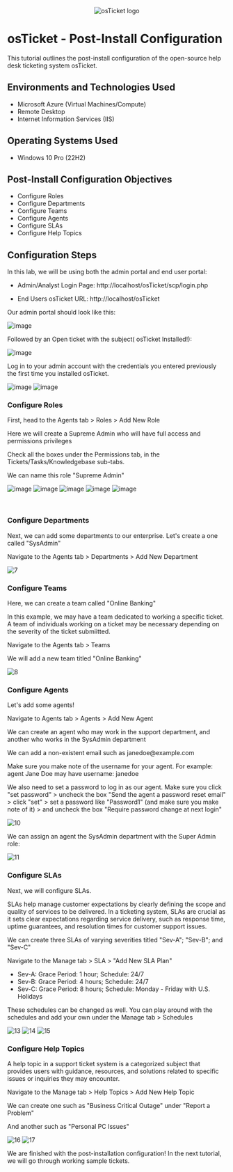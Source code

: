 <p align="center">
<img src="https://i.imgur.com/Clzj7Xs.png" alt="osTicket logo"/>
</p>

<h1>osTicket - Post-Install Configuration</h1>
This tutorial outlines the post-install configuration of the open-source help desk ticketing system osTicket.<br />

<h2>Environments and Technologies Used</h2>

- Microsoft Azure (Virtual Machines/Compute)
- Remote Desktop
- Internet Information Services (IIS)

<h2>Operating Systems Used </h2>

- Windows 10 Pro (22H2)

<h2>Post-Install Configuration Objectives</h2>

- Configure Roles
- Configure Departments
- Configure Teams
- Configure Agents
- Configure SLAs
- Configure Help Topics

<h2>Configuration Steps</h2>
<p>
In this lab, we will be using both the admin portal and end user portal:</p>

- Admin/Analyst Login Page:
http://localhost/osTicket/scp/login.php 

- End Users osTicket URL:
http://localhost/osTicket 

Our admin portal should look like this:

![image](https://github.com/user-attachments/assets/4a56dd1f-ae93-4a81-a368-cdabf979e338)

Followed by an Open ticket with the subject( osTicket Installed!):

![image](https://github.com/user-attachments/assets/a906de3a-fc7c-4ea3-be62-f76a1df7eb20)

<p>Log in to your admin account with the credentials you entered previously the first time you installed osTicket.</p>

![image](https://github.com/user-attachments/assets/d92102cc-6eb1-4748-9647-52b3039df655)
![image](https://github.com/user-attachments/assets/0e762d13-48a4-46be-95ba-47e8d12b0d27)







<h3>Configure Roles</h3>
<p>First, head to the Agents tab > Roles > Add New Role</p>
<p>Here we will create a Supreme Admin who will have full access and permissions privileges</p>
<p>Check all the boxes under the Permissions tab, in the Tickets/Tasks/Knowledgebase sub-tabs.</p>
We can name this role "Supreme Admin"

![image](https://github.com/user-attachments/assets/c31ea18f-7019-452c-bc4d-bdc1eb1d102f)
![image](https://github.com/user-attachments/assets/ae921faa-e918-49c8-a551-e3f690d392a6)
![image](https://github.com/user-attachments/assets/3d0dcca9-d007-48e9-81a2-865b5e780d2e)
![image](https://github.com/user-attachments/assets/3614b95f-f867-4757-b2f0-01f910e2a4d8)
![image](https://github.com/user-attachments/assets/f0aa3547-7283-48e1-8847-3454d5cc9346)





<br />
<h3>Configure Departments</h3>
<p>Next, we can add some departments to our enterprise. Let's create a one called "SysAdmin"</p>
<p>Navigate to the Agents tab > Departments > Add New Department</p>

![7](https://github.com/user-attachments/assets/5fe911ce-e7ed-43d4-bd52-8d0537d4b949)

<h3>Configure Teams</h3>
<p>Here, we can create a team called "Online Banking"</p>
<p>In this example, we may have a team dedicated to working a specific ticket. A team of individuals working on a ticket may be necessary depending on the severity of the ticket submiitted.</p>
<p>Navigate to the Agents tab > Teams </p>
<p>We will add a new team titled "Online Banking"</p>

![8](https://github.com/user-attachments/assets/9300af43-451b-4fe4-bebc-7de0255df1f6)

<h3>Configure Agents</h3>
<p>Let's add some agents!</p>
<p>Navigate to Agents tab > Agents > Add New Agent</p>
<p>We can create an agent who may work in the support department, and another who works in the SysAdmin department</p>
<p>We can add a non-existent email such as janedoe@example.com</p>
<p>Make sure you make note of the username for your agent. For example: agent Jane Doe may have username: janedoe</p>
<p>We also need to set a password to log in as our agent. Make sure you click "set password" > uncheck the box "Send the agent a password reset email" > click "set" >  set a password like "Password1" (and make sure you make note of it) > and uncheck the box "Require password change at next login"</p>

![10](https://github.com/user-attachments/assets/b8a0f8cd-09b5-4d97-84f0-b89bf0fbdfc9)

We can assign an agent the SysAdmin department with the Super Admin role:

![11](https://github.com/user-attachments/assets/dd4b7efe-9427-497b-ae66-8f47d796805d)

<h3>Configure SLAs</h3>
<p>Next, we will configure SLAs.</p>
<p>SLAs help manage customer expectations by clearly defining the scope and quality of services to be delivered. In a ticketing system, SLAs are crucial as it sets clear expectations regarding service delivery, such as response time, uptime guarantees, and resolution times for customer support issues.</p>
<p></p>We can create three SLAs of varying severities titled "Sev-A"; "Sev-B"; and "Sev-C"</p>
<p>Navigate to the Manage tab > SLA > "Add New SLA Plan"</p>

- Sev-A: Grace Period: 1 hour; Schedule: 24/7
- Sev-B: Grace Period: 4 hours; Schedule: 24/7
- Sev-C: Grace Period: 8 hours; Schedule: Monday - Friday with U.S. Holidays

<p>These schedules can be changed as well. You can play around with the schedules and add your own under the Manage tab > Schedules</p>

![13](https://github.com/user-attachments/assets/d8fcf3b7-4e08-4471-847d-bbffd45912fa)
![14](https://github.com/user-attachments/assets/c432e761-86d4-4c8a-b21f-0d40d8fd4cd9)
![15](https://github.com/user-attachments/assets/23407912-f862-4de7-a64e-21ca02044f2a)

<h3>Configure Help Topics</h3>
<p>A help topic in a support ticket system is a categorized subject that provides users with guidance, resources, and solutions related to specific issues or inquiries they may encounter.</p>
<p>Navigate to the Manage tab > Help Topics > Add New Help Topic</p>
<p>We can create one such as "Business Critical Outage" under "Report a Problem"</p>
And another such as "Personal PC Issues"

![16](https://github.com/user-attachments/assets/ba158600-cd9c-4409-8b43-b76bf950e286)
![17](https://github.com/user-attachments/assets/ea4597e8-a059-4521-8d55-c331c4bb73a1)

<p>We are finished with the post-installation configuration! In the next tutorial, we will go through working sample tickets.</p>

